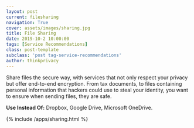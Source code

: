 ```yaml
---
layout: post
current: filesharing
navigation: True
cover: assets/images/sharing.jpg
title: File Sharing
date: 2019-10-2 10:00:00
tags: [Service Recommendations]
class: post-template
subclass: 'post tag-service-recommendations'
author: thinkprivacy
---
```


Share files the secure way, with services that not only respect your privacy but offer end-to-end encryption. From tax documents, to files containing personal information that hackers could use to steal your identity, you want to ensure when sending files, they are safe. 

<p><strong>Use Instead Of:</strong> Dropbox, Google Drive, Microsoft OneDrive.</p>

{% include /apps/sharing.html %}
